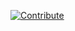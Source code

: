 [![Contribute](https://www.eclipse.org/che/contribute.svg)](https://che.prod-preview.openshift.io/f?url=https://raw.githubusercontent.com/redhat-developer/devfile/master/getting-started/php/devfile.yaml)
